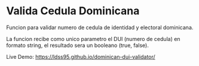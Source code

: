 # Valida Cedula Dominicana
Funcion para validar numero de cedula de identidad y electoral dominicana.

La funcion recibe como unico parametro el DUI (numero de cedula) en formato string, el resultado sera un booleano (true, false).

Live Demo: https://ldss95.github.io/dominican-dui-validator/
